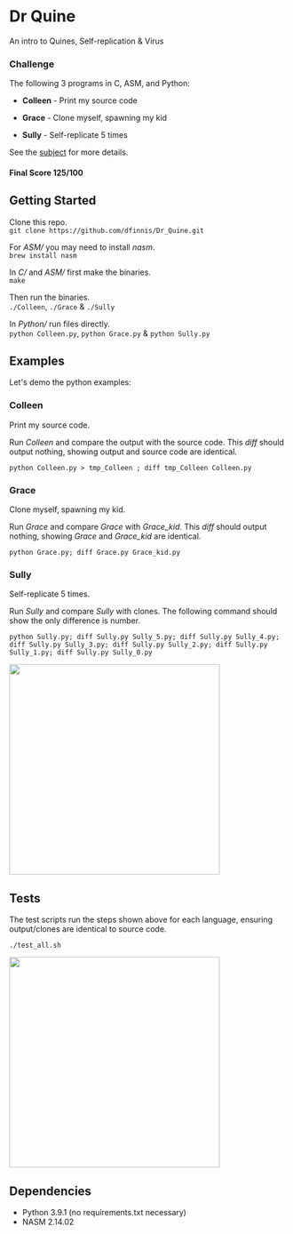 # Dr Quine

An intro to Quines, Self-replication & Virus


### Challenge

The following 3 programs in C, ASM, and Python:

* **Colleen** - Print my source code

* **Grace** - Clone myself, spawning my kid

* **Sully** - Self-replicate 5 times

See the [subject](https://github.com/dfinnis/Dr_Quine/blob/master/subject.pdf) for more details.

#### Final Score 125/100


## Getting Started

Clone this repo. <br>
```git clone https://github.com/dfinnis/Dr_Quine.git```

For *ASM/* you may need to install *nasm*. <br>
```brew install nasm```

In *C/* and *ASM/* first make the binaries. <br>
```make```

Then run the binaries. <br>
```./Colleen```, ```./Grace``` & ```./Sully```

In *Python/* run files directly. <br>
```python Colleen.py```, ```python Grace.py``` & ```python Sully.py```


## Examples

Let's demo the python examples:

### Colleen

Print my source code.

Run *Colleen* and compare the output with the source code. This *diff* should output nothing, showing output and source code are identical.

```python Colleen.py > tmp_Colleen ; diff tmp_Colleen Colleen.py```


### Grace

Clone myself, spawning my kid.

Run *Grace* and compare *Grace* with *Grace_kid*. This *diff* should output nothing, showing *Grace* and *Grace_kid* are identical.

```python Grace.py; diff Grace.py Grace_kid.py```


### Sully

Self-replicate 5 times.

Run *Sully* and compare *Sully* with clones. The following command should show the only difference is number.

```python Sully.py; diff Sully.py Sully_5.py; diff Sully.py Sully_4.py; diff Sully.py Sully_3.py; diff Sully.py Sully_2.py; diff Sully.py Sully_1.py; diff Sully.py Sully_0.py```

<img src="https://github.com/dfinnis/Dr_Quine/blob/master/img/sully.png" width="379">


## Tests

The test scripts run the steps shown above for each language, ensuring output/clones are identical to source code.

```./test_all.sh```

<img src="https://github.com/dfinnis/Dr_Quine/blob/master/img/tests.png" width="379">


## Dependencies

* Python 3.9.1 (no requirements.txt necessary)
* NASM 2.14.02

